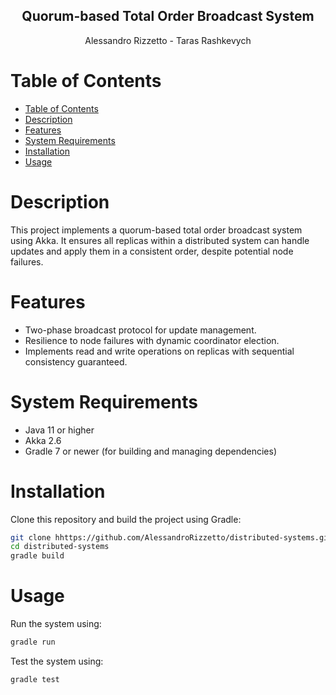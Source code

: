 
<p align="center">
  <h2 align="center">Quorum-based Total Order Broadcast System</h2>
  <p align="center">Alessandro Rizzetto - Taras Rashkevych</p>
</p>

# Table of Contents

- [Table of Contents](#table-of-contents)
- [Description](#description)
- [Features](#features)
- [System Requirements](#system-requirements)
- [Installation](#installation)
- [Usage](#usage)


# Description

This project implements a quorum-based total order broadcast system using Akka. It ensures all replicas within a distributed system can handle updates and apply them in a consistent order, despite potential node failures.

# Features

- Two-phase broadcast protocol for update management.
- Resilience to node failures with dynamic coordinator election.
- Implements read and write operations on replicas with sequential consistency guaranteed.

# System Requirements

- Java 11 or higher
- Akka 2.6
- Gradle 7 or newer (for building and managing dependencies)

# Installation

Clone this repository and build the project using Gradle:

```bash
git clone hhttps://github.com/AlessandroRizzetto/distributed-systems.git
cd distributed-systems
gradle build
```

# Usage

Run the system using:

```bash
gradle run
```

Test the system using:

```bash
gradle test
```
